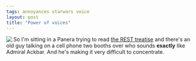 ```yaml
---
tags: annoyances starwars voice
layout: post
title: "Power of voices"
---
```




<p><img src="http://www.cwinters.com/images/blog/its_a_trap.jpg"  align="left" />
<p>So I'm sitting in a Panera trying to read <a href="http://www.ics.uci.edu/~fielding/pubs/dissertation/top.htm">the REST treatise</a> and there's an old guy talking on a cell phone two booths over who sounds <b>exactly</b> like Admiral Ackbar. And he's making it very difficult to concentrate.
<br clear="all" /></p>


